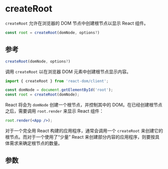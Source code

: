 # createRoot

`createRoot` 允许在浏览器的 DOM 节点中创建根节点以显示 React 组件。

```jsx
const root = createRoot(domNode, options?)
```

## 参考 
```jsx
createRoot(domNode, options?) 
```

调用 `createRoot` 以在浏览器 DOM 元素中创建根节点显示内容。

```jsx
import { createRoot } from 'react-dom/client';

const domNode = document.getElementById('root');
const root = createRoot(domNode);
```

React 将会为 `domNode` 创建一个根节点，并控制其中的 DOM。在已经创建根节点之后，需要调用 `root.render` 来显示 React 组件：

```jsx
root.render(<App />);
```

对于一个完全用 React 构建的应用程序，通常会调用一个 `createRoot` 来创建它的根节点。而对于一个使用了“少量” React 来创建部分内容的应用程序，则要按具体需求来确定根节点的数量。

## 参数 